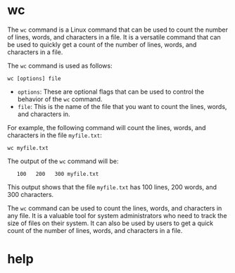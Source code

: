 # wc

The `wc` command is a Linux command that can be used to count the number of lines, words, and characters in a file. It is a versatile command that can be used to quickly get a count of the number of lines, words, and characters in a file.

The `wc` command is used as follows:

```
wc [options] file
```

* `options`: These are optional flags that can be used to control the behavior of the `wc` command.
* `file`: This is the name of the file that you want to count the lines, words, and characters in.

For example, the following command will count the lines, words, and characters in the file `myfile.txt`:

```
wc myfile.txt
```

The output of the `wc` command will be:

```
   100   200   300 myfile.txt
```

This output shows that the file `myfile.txt` has 100 lines, 200 words, and 300 characters.

The `wc` command can be used to count the lines, words, and characters in any file. It is a valuable tool for system administrators who need to track the size of files on their system. It can also be used by users to get a quick count of the number of lines, words, and characters in a file.

# help 

```

```

